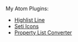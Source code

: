 My Atom Plugins:

- [Highlist Line](https://atom.io/packages/highlight-line)
- [Seti Icons](https://atom.io/packages/seti-icons)
- [Property List Converter](https://atom.io/packages/plist-converter)
